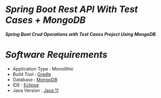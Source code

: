 # _Spring Boot Rest API With Test Cases + MongoDB_

_**Spring Boot Crud Operations with Test Cases Project Using MongoDB**_

# _Software Requirements_
* Application Type : Monolithic
* Build Tool : [Gradle](https://spring.io/guides/gs/gradle/)
* Database : [MongoDB](https://www.mongodb.com/try/download/community)
* IDE : [Eclipse](https://www.eclipse.org/downloads/)
* Java Version : [Java 11](https://www.oracle.com/in/java/technologies/javase/jdk11-archive-downloads.html)

